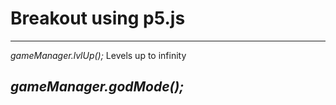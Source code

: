 # Breakout using p5.js

---
*gameManager.lvlUp();*
Levels up to infinity

*gameManager.godMode();*
---
